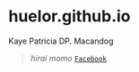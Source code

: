 # huelor.github.io
Kaye Patricia DP. Macandog

> *hirai momo*
[`Facebook`](https://www.facebook.com/kayepatriciaa)

